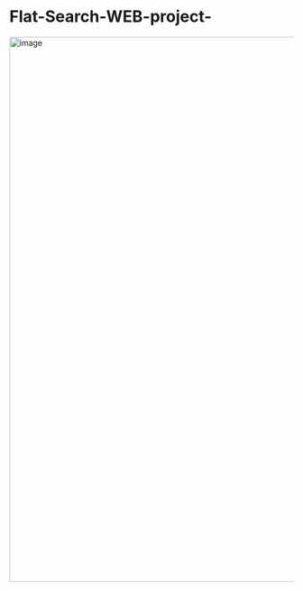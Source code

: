 # Flat-Search-WEB-project-
<img width="1909" height="965" alt="image" src="https://github.com/user-attachments/assets/6c9f33b2-cc65-4ab6-bb07-c9fd7707f900" />
